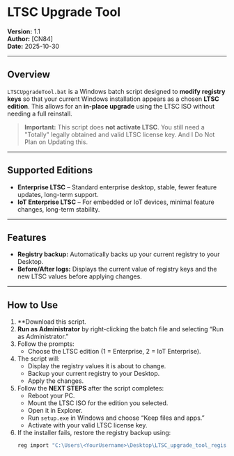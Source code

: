 # LTSC Upgrade Tool

**Version:** 1.1  
**Author:** [CN84]  
**Date:** 2025-10-30  

---

## Overview

`LTSCUpgradeTool.bat` is a Windows batch script designed to **modify registry keys** so that your current Windows installation appears as a chosen **LTSC edition**. This allows for an **in-place upgrade** using the LTSC ISO without needing a full reinstall.  

> **Important:** This script does **not activate LTSC**. You still need a "Totally" legally obtained and valid LTSC license key.
And I Do Not Plan on Updating this.

---

## Supported Editions

- **Enterprise LTSC** – Standard enterprise desktop, stable, fewer feature updates, long-term support.  
- **IoT Enterprise LTSC** – For embedded or IoT devices, minimal feature changes, long-term stability.  


---

## Features

- **Registry backup:** Automatically backs up your current registry to your Desktop.  
- **Before/After logs:** Displays the current value of registry keys and the new LTSC values before applying changes.  

---

## How to Use

1. **Download this script.  
2. **Run as Administrator** by right-clicking the batch file and selecting “Run as Administrator.”  
3. Follow the prompts:  
   - Choose the LTSC edition (1 = Enterprise, 2 = IoT Enterprise).  
4. The script will:  
   - Display the registry values it is about to change.  
   - Backup your current registry to your Desktop.  
   - Apply the changes.  
5. Follow the **NEXT STEPS** after the script completes:  
   - Reboot your PC.  
   - Mount the LTSC ISO for the edition you selected.  
   - Open it in Explorer.  
   - Run `setup.exe` in Windows and choose “Keep files and apps.”  
   - Activate with your valid LTSC license key.  
6. If the installer fails, restore the registry backup using:  
   ```bat
   reg import "C:\Users\<YourUsername>\Desktop\LTSC_upgrade_tool_registry_backup_<date>\CurrentVersionBackup.reg"
